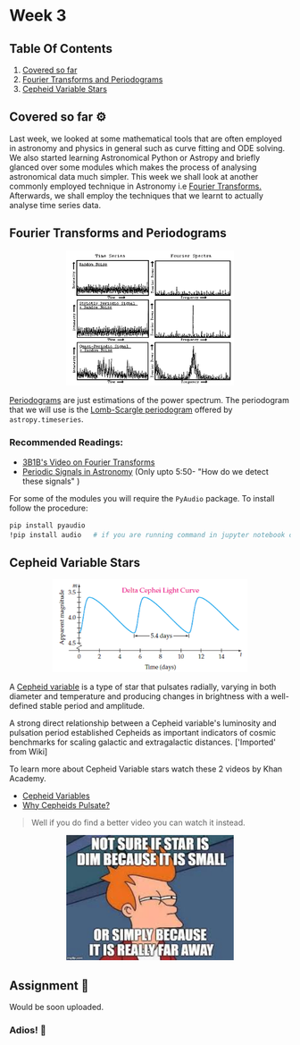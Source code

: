 # Week 3

## Table Of Contents

1. [Covered so far](#covered-so-far-%EF%B8%8F)
2. [Fourier Transforms and Periodograms]()
3. [Cepheid Variable Stars]()

## Covered so far ⚙️

Last week, we looked at some mathematical tools that are often employed in astronomy and physics in general such as curve fitting and ODE solving. We also started learning Astronomical Python or Astropy and briefly glanced over some modules which makes the process of analysing astronomical data much simpler. This week we shall look at another commonly employed technique in Astronomy i.e [Fourier Transforms.](https://en.wikipedia.org/wiki/Fourier_transform) Afterwards, we shall employ the techniques that we learnt to actually analyse time series data. 

## Fourier Transforms and Periodograms

<p align="center">
<img src="assets/img1.gif" width="300">
</p>

[Periodograms](https://en.wikipedia.org/wiki/Periodogram) are just estimations of the power spectrum. The periodogram that we will use is the [Lomb-Scargle periodogram](https://docs.astropy.org/en/stable/timeseries/lombscargle.html) offered by `astropy.timeseries`. 

### Recommended Readings:

- [3B1B's Video on Fourier Transforms](https://www.youtube.com/watch?v=spUNpyF58BY)
- [Periodic Signals in Astronomy](https://www.youtube.com/watch?v=7STeeVnfYFM) (Only upto 5:50- "How do we detect these signals" )

For some of the modules you will require the `PyAudio` package. To install follow the procedure:

```bash
pip install pyaudio
!pip install audio   # if you are running command in jupyter notebook cell
```

## Cepheid Variable Stars

<p align="center">
<img src="assets/img3.png" width="350">
</p>

A [Cepheid variable](https://en.wikipedia.org/wiki/Cepheid_variable) is a type of star that pulsates radially, varying in both diameter and temperature and producing changes in brightness with a well-defined stable period and amplitude.

A strong direct relationship between a Cepheid variable's luminosity and pulsation period established Cepheids as important indicators of cosmic benchmarks for scaling galactic and extragalactic distances. ['Imported' from Wiki]

To learn more about Cepheid Variable stars watch these 2 videos by Khan Academy. 

- [Cepheid Variables](https://www.youtube.com/watch?v=BWs-ONRDDG4)
- [Why Cepheids Pulsate?](https://www.youtube.com/watch?v=X_3QAB3o4Vw)

> Well if you do find a better video you can watch it instead. 

<p align="center">
<img src="assets/img2.jpg" width="300">
</p>

## Assignment 📝

Would be soon uploaded.

### Adios! 👋

